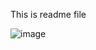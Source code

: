 This is readme file 

![image](https://github.com/user-attachments/assets/2b114e0f-526d-44c9-a429-1c395e4a4438)
